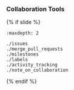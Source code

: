 ### Collaboration Tools

{% if slide %}
<!-- BUILDING THE SLIDES -->
```{toctree}
:maxdepth: 2

./issues
./merge_pull_requests
./milestones
./labels
./activity_tracking
./note_on_collaboration

```
{% endif %}
